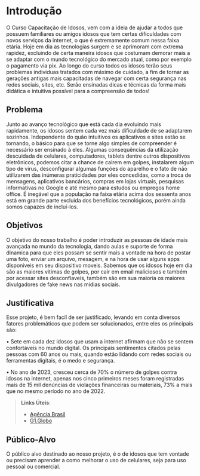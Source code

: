 # Introdução
O Curso Capacitação de Idosos, vem com a ideia de ajudar a todos que possuem familiares ou amigos idosos que tem certas dificuldades com novos serviços da internet, o que é extremamente comum nessa faixa etária. Hoje em dia as tecnologias surgem e se aprimoram com extrema rapidez, excluindo de certa maneira idosos que costumam demorar mais a se adaptar com o mundo tecnológico do mercado atual, como por exemplo o pagamento via pix. Ao longo do curso todos os idosos terão seus problemas individuas tratados com máximo de cuidado, a fim de tornar as gerações antigas mais capacitadas de navegar com certa segurança nas redes sociais, sites, etc. Serão ensinadas dicas e técnicas da forma mais didática e intuitiva possível para a compreensão de todos!

## Problema
Junto ao avanço tecnológico que está cada dia evoluindo mais rapidamente, os idosos sentem cada vez mais dificuldade de se adaptarem sozinhos. Independente do quão intuitivos os aplicativos e sites estão se tornando, o básico para que se torne algo simples de compreender é necessário ser ensinado à eles. Algumas consequências da utilização descuidada de celulares, computadores, tablets dentre outros dispositivos eletrônicos, podemos citar a chance de cairem em golpes, instalarem algum tipo de virus, desconfigurar algumas funções do aparelho e o fato de não utilizarem das inúmeras praticidades por eles concedidas, como a troca de mensagens, aplicativos bancários, compras em lojas virtuais, pesquisas informativas no Google e até mesmo para estudos ou empregos home office. É inegável que a população na faixa etária acima dos sessenta anos está em grande parte excluida dos benefícios tecnológicos, porém ainda somos capazes de incluí-los.
## Objetivos

O objetivo do nosso trabalho é poder introduzir as pessoas de idade mais avançada no mundo da tecnologia, dando aulas e suporte de forma dinamica para que eles possam se sentir mais a vontade na hora de postar uma foto, enviar um arquivo, mesagem, e na hora de usar alguns apps disponiveis em seu dispositivo moveis. Sabemos que os idosos hoje em dia são as maiores vitimas de golpes, por cair em email maliciosos e também por acessar sites desconfiaveis, também são em sua maioria os maiores divulgadores de fake news nas midias sociais.

## Justificativa

Esse projeto, é bem facíl de ser justificado, levando em conta diversos fatores problemáticos que podem ser solucionados, entre eles os principais são:

•	Sete em cada dez idosos que usam a internet afirmam que não se sentem confortáveis no mundo digital. Os principais sentimentos citados pelas pessoas com 60 anos ou mais, quando estão lidando com redes sociais ou ferramentas digitais, é o medo e segurança.

•	No ano de 2023, cresceu cerca de 70% o número de golpes contra idosos na internet, apenas nos cinco primeiros meses foram registradas mais de 15 mil denúncias de violações financeiras ou materiais, 73% a mais que no mesmo período no ano de 2022.


> **Links Úteis**:
> - [Agência Brasil](https://agenciabrasil.ebc.com.br/radioagencia-nacional/geral/audio/2022-09/70-dos-idosos-nao-se-sentem-seguros-na-internet-diz-pesquisa)
> - [G1.Globo](https://g1.globo.com/jornal-nacional/noticia/2023/07/03/numero-de-golpes-contra-pessoas-idosas-cresce-mais-de-70percent-em-2023.ghtml)

## Público-Alvo

O público alvo destinado ao nosso projeto, é o de idosos que tem vontade ou precisam aprender a como melhorar o uso de celulares, seja para uso pessoal ou comercial.
